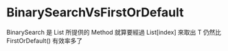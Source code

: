 # BinarySearchVsFirstOrDefault

BinarySearch 是 List<T> 所提供的 Method 
就算要經過 List<T>[index] 來取出 T
仍然比 FirstOrDefault() 有效率多了
